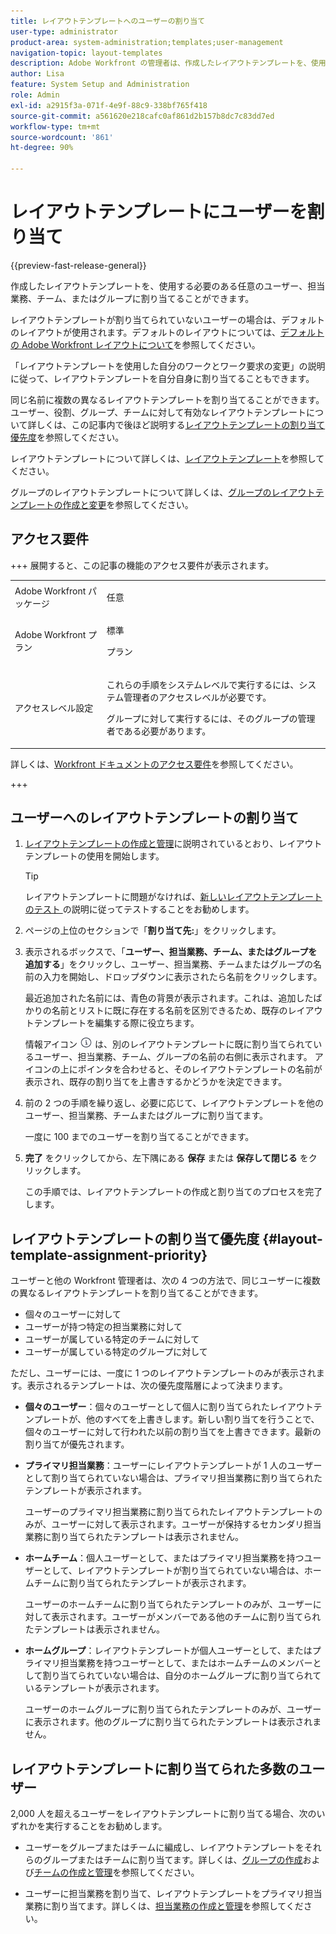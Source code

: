 ```yaml
---
title: レイアウトテンプレートへのユーザーの割り当て
user-type: administrator
product-area: system-administration;templates;user-management
navigation-topic: layout-templates
description: Adobe Workfront の管理者は、作成したレイアウトテンプレートを、使用する必要のある任意のユーザー、担当業務、チームまたはグループに割り当てることができます。
author: Lisa
feature: System Setup and Administration
role: Admin
exl-id: a2915f3a-071f-4e9f-88c9-338bf765f418
source-git-commit: a561620e218cafc0af861d2b157b8dc7c83dd7ed
workflow-type: tm+mt
source-wordcount: '861'
ht-degree: 90%

---
```


# レイアウトテンプレートにユーザーを割り当て

{{preview-fast-release-general}}

作成したレイアウトテンプレートを、使用する必要のある任意のユーザー、担当業務、チーム、またはグループに割り当てることができます。

レイアウトテンプレートが割り当てられていないユーザーの場合は、デフォルトのレイアウトが使用されます。デフォルトのレイアウトについては、[デフォルトの Adobe Workfront レイアウトについて](../../../administration-and-setup/customize-workfront/use-layout-templates/about-the-default-wf-layout.md)を参照してください。

「レイアウトテンプレートを使用した自分のワークとワーク要求の変更」の説明に従って、レイアウトテンプレートを自分自身に割り当てることもできます。

同じ名前に複数の異なるレイアウトテンプレートを割り当てることができます。ユーザー、役割、グループ、チームに対して有効なレイアウトテンプレートについて詳しくは、この記事内で後ほど説明する[レイアウトテンプレートの割り当て優先度](#layout-template-assignment-priority)を参照してください。

レイアウトテンプレートについて詳しくは、[レイアウトテンプレート](../../../administration-and-setup/customize-workfront/use-layout-templates/use-layout-templates-customize-ui.md)を参照してください。

グループのレイアウトテンプレートについて詳しくは、[グループのレイアウトテンプレートの作成と変更](../../../administration-and-setup/manage-groups/work-with-group-objects/create-and-modify-a-groups-layout-templates.md)を参照してください。

## アクセス要件

+++ 展開すると、この記事の機能のアクセス要件が表示されます。

<table style="table-layout:auto"> 
 <col> 
 <col> 
 <tbody> 
  <tr> 
   <td>Adobe Workfront パッケージ</td> 
   <td><p>任意</p></td> 
  </tr> 
  <tr> 
   <td>Adobe Workfront プラン</td> 
   <td><p>標準</p>
       <p>プラン</p></td>
  </tr> 
  </tr> 
  <tr> 
   <td>アクセスレベル設定</td> 
   <td> <p>これらの手順をシステムレベルで実行するには、システム管理者のアクセスレベルが必要です。</p>
        <p>グループに対して実行するには、そのグループの管理者である必要があります。</p> </td> 
  </tr> 
 </tbody> 
</table>

詳しくは、[Workfront ドキュメントのアクセス要件](/help/quicksilver/administration-and-setup/add-users/access-levels-and-object-permissions/access-level-requirements-in-documentation.md)を参照してください。

+++

## ユーザーへのレイアウトテンプレートの割り当て

1. [レイアウトテンプレートの作成と管理](../../../administration-and-setup/customize-workfront/use-layout-templates/create-and-manage-layout-templates.md)に説明されているとおり、レイアウトテンプレートの使用を開始します。

   >[!TIP]
   >
   >レイアウトテンプレートに問題がなければ、[&#x200B; 新しいレイアウトテンプレートのテスト &#x200B;](../../../administration-and-setup/customize-workfront/use-layout-templates/test-a-layout-template.md) の説明に従ってテストすることをお勧めします。

1. ページの上位のセクションで「**割り当て先:**」をクリックします。
1. 表示されるボックスで、「**ユーザー、担当業務、チーム、またはグループを追加する**」をクリックし、ユーザー、担当業務、チームまたはグループの名前の入力を開始し、ドロップダウンに表示されたら名前をクリックします。

   最近追加された名前には、青色の背景が表示されます。これは、追加したばかりの名前とリストに既に存在する名前を区別できるため、既存のレイアウトテンプレートを編集する際に役立ちます。

   情報アイコン ![&#x200B; 情報アイコン &#x200B;](assets/info-icon.png) は、別のレイアウトテンプレートに既に割り当てられているユーザー、担当業務、チーム、グループの名前の右側に表示されます。 アイコンの上にポインタを合わせると、そのレイアウトテンプレートの名前が表示され、既存の割り当てを上書きするかどうかを決定できます。

1. 前の 2 つの手順を繰り返し、必要に応じて、レイアウトテンプレートを他のユーザー、担当業務、チームまたはグループに割り当てます。

   一度に 100 までのユーザーを割り当てることができます。

1. **完了** をクリックしてから、左下隅にある **保存** または <span class="preview">**保存して閉じる**</span> をクリックします。

   この手順では、レイアウトテンプレートの作成と割り当てのプロセスを完了します。

## レイアウトテンプレートの割り当て優先度 {#layout-template-assignment-priority}

ユーザーと他の Workfront 管理者は、次の 4 つの方法で、同じユーザーに複数の異なるレイアウトテンプレートを割り当てることができます。

* 個々のユーザーに対して
* ユーザーが持つ特定の担当業務に対して
* ユーザーが属している特定のチームに対して
* ユーザーが属している特定のグループに対して

ただし、ユーザーには、一度に 1 つのレイアウトテンプレートのみが表示されます。表示されるテンプレートは、次の優先度階層によって決まります。

* **個々のユーザー**：個々のユーザーとして個人に割り当てられたレイアウトテンプレートが、他のすべてを上書きします。新しい割り当てを行うことで、個々のユーザーに対して行われた以前の割り当てを上書きできます。最新の割り当てが優先されます。
* **プライマリ担当業務**：ユーザーにレイアウトテンプレートが 1 人のユーザーとして割り当てられていない場合は、プライマリ担当業務に割り当てられたテンプレートが表示されます。

  ユーザーのプライマリ担当業務に割り当てられたレイアウトテンプレートのみが、ユーザーに対して表示されます。ユーザーが保持するセカンダリ担当業務に割り当てられたテンプレートは表示されません。

* **ホームチーム**：個人ユーザーとして、またはプライマリ担当業務を持つユーザーとして、レイアウトテンプレートが割り当てられていない場合は、ホームチームに割り当てられたテンプレートが表示されます。

  ユーザーのホームチームに割り当てられたテンプレートのみが、ユーザーに対して表示されます。ユーザーがメンバーである他のチームに割り当てられたテンプレートは表示されません。

* **ホームグループ**：レイアウトテンプレートが個人ユーザーとして、またはプライマリ担当業務を持つユーザーとして、またはホームチームのメンバーとして割り当てられていない場合は、自分のホームグループに割り当てられているテンプレートが表示されます。

  ユーザーのホームグループに割り当てられたテンプレートのみが、ユーザーに表示されます。他のグループに割り当てられたテンプレートは表示されません。

## レイアウトテンプレートに割り当てられた多数のユーザー

<!--If you edit a layout template which is assigned to more than 2000 users and make changes to it, only the first 2000 users will be retained on the layout template and will see the changes you made. The layout template is removed from all others.
-->
2,000 人を超えるユーザーをレイアウトテンプレートに割り当てる場合、次のいずれかを実行することをお勧めします。

* ユーザーをグループまたはチームに編成し、レイアウトテンプレートをそれらのグループまたはチームに割り当てます。詳しくは、[グループの作成](../../../administration-and-setup/manage-groups/create-and-manage-groups/create-a-group.md)および[チームの作成と管理](../../../people-teams-and-groups/create-and-manage-teams/create-and-mange-teams.md)を参照してください。

* ユーザーに担当業務を割り当て、レイアウトテンプレートをプライマリ担当業務に割り当てます。詳しくは、[担当業務の作成と管理](../../../administration-and-setup/set-up-workfront/organizational-setup/create-manage-job-roles.md)を参照してください。
